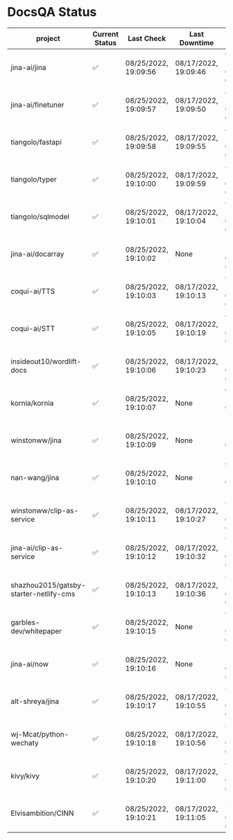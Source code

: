 # DocsQA Status

|               project                |Current Status|     Last Check     |   Last Downtime    |              % Uptime              |
|--------------------------------------|--------------|--------------------|--------------------|------------------------------------|
|jina-ai/jina                          |✅            |08/25/2022, 19:09:56|08/17/2022, 19:09:46|91.783 (since 08/15/2022, 07:09:42) |
|jina-ai/finetuner                     |✅            |08/25/2022, 19:09:57|08/17/2022, 19:09:50|47.287 (since 08/15/2022, 07:09:42) |
|tiangolo/fastapi                      |✅            |08/25/2022, 19:09:58|08/17/2022, 19:09:55|47.295 (since 08/15/2022, 07:09:42) |
|tiangolo/typer                        |✅            |08/25/2022, 19:10:00|08/17/2022, 19:09:59|82.282 (since 08/15/2022, 07:09:42) |
|tiangolo/sqlmodel                     |✅            |08/25/2022, 19:10:01|08/17/2022, 19:10:04|91.809 (since 08/15/2022, 07:09:42) |
|jina-ai/docarray                      |✅            |08/25/2022, 19:10:02|None                |100.000 (since 08/24/2022, 01:39:12)|
|coqui-ai/TTS                          |✅            |08/25/2022, 19:10:03|08/17/2022, 19:10:13|91.800 (since 08/15/2022, 07:09:42) |
|coqui-ai/STT                          |✅            |08/25/2022, 19:10:05|08/17/2022, 19:10:19|47.300 (since 08/15/2022, 07:09:42) |
|insideout10/wordlift-docs             |✅            |08/25/2022, 19:10:06|08/17/2022, 19:10:23|165.921 (since 08/15/2022, 07:09:42)|
|kornia/kornia                         |✅            |08/25/2022, 19:10:07|None                |625.012 (since 08/23/2022, 16:11:04)|
|winstonww/jina                        |✅            |08/25/2022, 19:10:09|None                |50.141 (since 08/25/2022, 11:10:29) |
|nan-wang/jina                         |✅            |08/25/2022, 19:10:10|None                |99.839 (since 08/24/2022, 15:11:24) |
|winstonww/clip-as-service             |✅            |08/25/2022, 19:10:11|08/17/2022, 19:10:27|47.306 (since 08/15/2022, 07:09:42) |
|jina-ai/clip-as-service               |✅            |08/25/2022, 19:10:12|08/17/2022, 19:10:32|91.818 (since 08/15/2022, 07:09:42) |
|shazhou2015/gatsby-starter-netlify-cms|✅            |08/25/2022, 19:10:13|08/17/2022, 19:10:36|47.309 (since 08/15/2022, 07:09:42) |
|garbles-dev/whitepaper                |✅            |08/25/2022, 19:10:15|None                |92.315 (since 08/24/2022, 01:39:12) |
|jina-ai/now                           |✅            |08/25/2022, 19:10:16|None                |100.000 (since 08/24/2022, 01:39:12)|
|alt-shreya/jina                       |✅            |08/25/2022, 19:10:17|08/17/2022, 19:10:55|80.937 (since 08/15/2022, 07:09:42) |
|wj-Mcat/python-wechaty                |✅            |08/25/2022, 19:10:18|08/17/2022, 19:10:56|89.338 (since 08/15/2022, 07:09:42) |
|kivy/kivy                             |✅            |08/25/2022, 19:10:20|08/17/2022, 19:11:00|80.942 (since 08/15/2022, 07:09:42) |
|Elvisambition/CINN                    |✅            |08/25/2022, 19:10:21|08/17/2022, 19:11:05|36.440 (since 08/15/2022, 07:09:42) |

